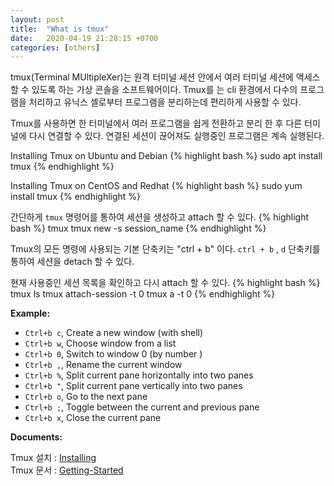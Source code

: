 ```yaml
---
layout: post
title:  "What is tmux"
date:   2020-04-19 21:28:15 +0700
categories: [others]
---
```

tmux(Terminal MUltipleXer)는 원격 터미널 세션 안에서 여러 터미널 세션에 액세스할 수 있도록 하는 가상 콘솔을 소프트웨어이다. Tmux를 는 cli 환경에서 다수의 프로그램을 처리하고 유닉스 셸로부터 프로그램을 분리하는데 편리하게 사용할 수 있다.

Tmux를 사용하면 한 터미널에서 여러 프로그램을 쉽게 전환하고 분리 한 후 다른 터미널에 다시 연결할 수 있다.
연결된 세션이 끊어져도 실행중인 프로그램은 계속 실행된다.

Installing Tmux on Ubuntu and Debian
{% highlight bash %}
sudo apt install tmux
{% endhighlight %}

Installing Tmux on CentOS and Redhat
{% highlight bash %}
sudo yum install tmux
{% endhighlight %}

간단하게 `tmux` 명령어를 통하여 세션을 생성하고 attach 할 수 있다.
{% highlight bash %}
tmux
tmux new -s session_name
{% endhighlight %}

Tmux의 모든 명령에 사용되는 기본 단축키는 "ctrl + b" 이다. 
`ctrl + b` , `d` 단축키를 통하여 세션을 detach 할 수 있다.   
 
현재 사용중인 세션 목록을 확인하고 다시 attach 할 수 있다.
{% highlight bash %}
tmux ls
tmux attach-session -t 0 
tmux a -t 0
{% endhighlight %}

**Example:**

* `Ctrl+b c`, Create a new window (with shell) 
* `Ctrl+b w`, Choose window from a list
* `Ctrl+b 0`, Switch to window 0 (by number )
* `Ctrl+b ,`, Rename the current window
* `Ctrl+b %`, Split current pane horizontally into two panes
* `Ctrl+b "`, Split current pane vertically into two panes 
* `Ctrl+b o`, Go to the next pane
* `Ctrl+b ;`, Toggle between the current and previous pane 
* `Ctrl+b x`, Close the current pane


**Documents:**

Tmux 설치 : [Installing][tmux-install]  
Tmux 문서 : [Getting-Started][tmux-getting-started] 


[tmux-install]: https://github.com/tmux/tmux/wiki/Installing
[tmux-getting-started]: https://github.com/tmux/tmux/wiki/Getting-Started
